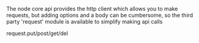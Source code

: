 The node core api provides the http client which allows you to make requests, but adding options and a body can be cumbersome, so the third party 'request' module is available to simplify making api calls

request.put/post/get/del

